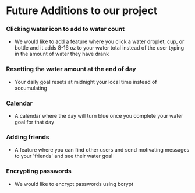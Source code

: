 # Future Additions to our project

### Clicking water icon to add to water count
- We would like to add a feature where you click a water droplet, cup, or bottle and it adds 8-16 oz to your water total instead of the user typing in the amount of water they have drank

### Resetting the water amount at the end of day
- Your daily goal resets at midnight your local time instead of accumulating

### Calendar 
- A calendar where the day will turn blue once you complete your water goal for that day

### Adding friends
- A feature where you can find other users and send motivating messages to your 'friends' and see their water goal

### Encrypting passwords
- We would like to encrypt passwords using bcrypt
